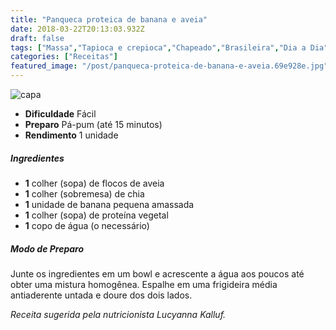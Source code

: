 ```yaml
---
title: "Panqueca proteica de banana e aveia"
date: 2018-03-22T20:13:03.932Z
draft: false
tags: ["Massa","Tapioca e crepioca","Chapeado","Brasileira","Dia a Dia","Leve e Saudável","Alimentação saudável","receita fácil","Receitas com frutas","Receitas simples e fáceis"]
categories: ["Receitas"]
featured_image: "/post/panqueca-proteica-de-banana-e-aveia.69e928e.jpg"
---
```


![capa](/post/panqueca-proteica-de-banana-e-aveia.69e928e.jpg)

*   **Dificuldade** Fácil
*   **Preparo** Pá-pum (até 15 minutos)
*   **Rendimento** 1 unidade

##### Ingredientes

*   **1** colher (sopa) de flocos de aveia
*   **1** colher (sobremesa) de chia
*   **1** unidade de banana pequena amassada
*   **1** colher (sopa) de proteína vegetal
*   **1** copo de água (o necessário)

##### Modo de Preparo

Junte os ingredientes em um bowl e acrescente a água aos poucos até obter uma mistura homogênea. Espalhe em uma frigideira média antiaderente untada e doure dos dois lados.

_Receita sugerida pela nutricionista Lucyanna Kalluf._
